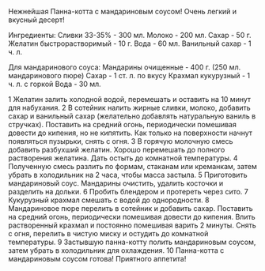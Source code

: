 Нежнейшая Панна-котта с мандариновым соусом! Очень легкий и вкусный десерт!

Ингредиенты:
Сливки 33-35% - 300 мл.
Молоко - 200 мл.
Сахар - 50 г.
Желатин быстрорастворимый - 10 г.
Вода - 60 мл.
Ванильный сахар - 1 ч. л.

Для мандаринового соуса:
Мандарины очищенные - 400 г. (250 мл. мандаринового пюре)
Сахар - 1 ст. л. по вкусу
Крахмал кукурузный - 1 ч. л. с горкой
Вода - 30 мл.

1 Желатин залить холодной водой, перемешать и оставить на 10 минут для набухания.
2 В сотейник налить жирные сливки, молоко, добавить сахар и ванильный сахар (желательно добавлять натуральную ваниль в стручках). Поставить на средний огонь, периодически помешивая довести до кипения, но не кипятить. Как только на поверхности начнут появляться пузырьки, снять с огня.
3 В горячую молочную смесь добавить разбухший желатин. Хорошо перемешать до полного растворения желатина. Дать остыть до комнатной температуры.
4 Полученную смесь разлить по формам, стаканам или креманкам, затем убрать в холодильник на 2 часа, чтобы масса застыла.
5 Приготовить мандариновый соус. Мандарины очистить, удалить косточки и разделить на дольки. 
6 Пробить блендером и протереть через сито.
7 Кукурузный крахмал смешать с водой до однородности.
8 Мандариновое пюре перелить в сотейник и добавить сахар. Поставить на средний огонь, периодически помешивая довести до кипения. Влить растворенный крахмал и постоянно помешивая варить 2 минуты. Снять с огня, перелить в чистую миску и остудить до комнатной температуры.
9 Застывшую панна-котту полить мандариновым соусом, затем убрать в холодильник для охлаждения.
10 Панна-котта с мандариновым соусом готова! Приятного аппетита!
